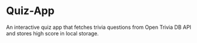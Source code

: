 # Quiz-App
An interactive quiz app that fetches trivia questions from Open Trivia DB API and stores high score in local storage.
